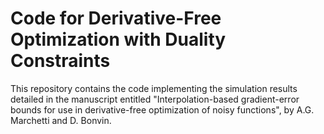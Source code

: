 # Code for Derivative-Free Optimization with Duality Constraints
This repository contains the code implementing the simulation results detailed in the manuscript entitled "Interpolation-based gradient-error bounds for use in derivative-free optimization of noisy functions", by A.G. Marchetti and D. Bonvin.
